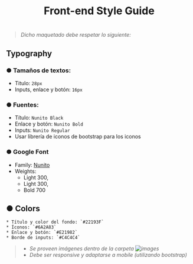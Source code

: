 # <h1 align="center"> Front-end Style Guide <h1>
> _Dicho maquetado debe respetar lo siguiente:_

## Typography
### ● Tamaños de textos:
- Titulo: `28px`
- Inputs, enlace y botón: `16px`

### ● Fuentes:
- Título: `Nunito Black`
- Enlace y botón: `Nunito Bold`
- Inputs: `Nunito Regular`
- Usar librería de iconos de bootstrap para los iconos

### ● Google Font
- Family: [Nunito](https://fonts.google.com/specimen/Nunito?query=nunito)
- Weights: 
    - Light 300,
    - Light 300,
    - Bold  700

## ● Colors
    * Título y color del fondo: `#22193F`
    * Íconos: `#6A2A83`
    * Enlace y botón: `#E21982`
    * Borde de inputs: `#C4C4C4`

>
> - _Se proveen imágenes dentro de la carpeta ![images](/assets/images)_
> - _Debe ser responsive y adaptarse a mobile (utilizando bootstrap)_
>